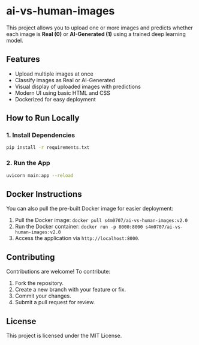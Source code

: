 # ai-vs-human-images

This project allows you to upload one or more images and predicts whether each image is **Real (0)** or **AI-Generated (1)** using a trained deep learning model.

## Features

- Upload multiple images at once
- Classify images as Real or AI-Generated
- Visual display of uploaded images with predictions
- Modern UI using basic HTML and CSS
- Dockerized for easy deployment

## How to Run Locally

### 1. Install Dependencies

```bash
pip install -r requirements.txt
```

### 2. Run the App
```bash
uvicorn main:app --reload
```

## Docker Instructions

You can also pull the pre-built Docker image for easier deployment:

1.  Pull the Docker image:
    `docker pull s4m0707/ai-vs-human-images:v2.0`
2.  Run the Docker container:
    `docker run -p 8000:8000 s4m0707/ai-vs-human-images:v2.0`
3.  Access the application via `http://localhost:8000`.

## Contributing

Contributions are welcome! To contribute:

1.  Fork the repository.
2.  Create a new branch with your feature or fix.
3.  Commit your changes.
4.  Submit a pull request for review.

## License

This project is licensed under the MIT License.